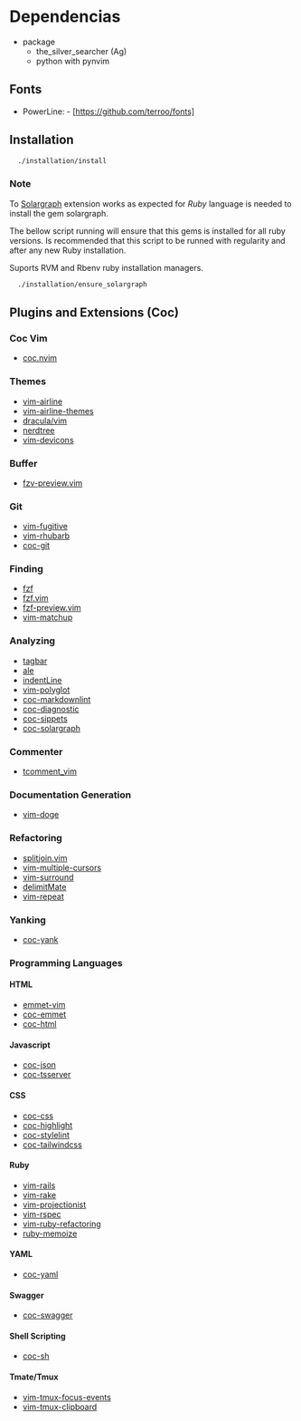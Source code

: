 # Dependencias

- package
  - the_silver_searcher (Ag)
  - python with pynvim

## Fonts

- PowerLine: - [https://github.com/terroo/fonts]

## Installation

```sh
  ./installation/install
```

### Note

To [Solargraph](https://github.com/neoclide/coc-solargraph) extension
works as expected for *Ruby* language is needed to install the gem solargraph.

The bellow script running will ensure that this gems is installed for all ruby versions.
Is recommended that this script to be runned with regularity and after any new
Ruby installation.

Suports RVM and Rbenv ruby installation managers.

```sh
  ./installation/ensure_solargraph
```

## Plugins and Extensions (Coc)

### Coc Vim

- [coc.nvim](https://github.com/neoclide/coc.nvim)

### Themes

- [vim-airline](https://github.com/vim-airline/vim-airline)
- [vim-airline-themes](https://github.com/vim-airline/vim-airline-themes)
- [dracula/vim](https://github.com/dracula/vim)
- [nerdtree](https://github.com/preservim/nerdtree)
- [vim-devicons](https://github.com/ryanoasis/vim-devicons)

### Buffer

- [fzv-preview.vim](https://github.com/yuki-yano/fzf-preview.vim)

### Git

- [vim-fugitive](https://github.com/tpope/vim-fugitive)
- [vim-rhubarb](https://github.com/tpope/vim-rhubarb)
- [coc-git](https://github.com/neoclide/coc-git)

### Finding

- [fzf](https://github.com/junegunn/fzf)
- [fzf.vim](https://github.com/junegunn/fzf.vim)
- [fzf-preview.vim](https://github.com/yuki-yano/fzf-preview.vim)
- [vim-matchup](https://github.com/andymass/vim-matchup)

### Analyzing

- [tagbar](https://github.com/majutsushi/tagbar)
- [ale](https://github.com/dense-analysis/ale)
- [indentLine](https://github.com/Yggdroot/indentLine)
- [vim-polyglot](https://github.com/sheerun/vim-polyglot)
- [coc-markdownlint](https://github.com/fannheyward/coc-markdownlint)
- [coc-diagnostic](https://github.com/iamcco/coc-diagnostic)
- [coc-sippets](https://github.com/neoclide/coc-snippets)
- [coc-solargraph](https://github.com/neoclide/coc-solargraph)

### Commenter

- [tcomment_vim](https://github.com/tomtom/tcomment_vim)

### Documentation Generation

- [vim-doge](https://github.com/kkoomen/vim-doge)

### Refactoring

- [splitjoin.vim](https://github.com/AndrewRadev/splitjoin.vim)
- [vim-multiple-cursors](https://github.com/terryma/vim-multiple-cursors)
- [vim-surround](https://github.com/tpope/vim-surround)
- [delimitMate](https://github.com/Raimondi/delimitMate)
- [vim-repeat](https://github.com/tpope/vim-repeat)

### Yanking

- [coc-yank](https://github.com/neoclide/coc-yank)

### Programming Languages

#### HTML

- [emmet-vim](https://github.com/mattn/emmet-vim)
- [coc-emmet](https://github.com/neoclide/coc-emmet)
- [coc-html](https://github.com/neoclide/coc-html)

#### Javascript

- [coc-json](https://github.com/neoclide/coc-json)
- [coc-tsserver](https://github.com/neoclide/coc-tsserver)

#### CSS

- [coc-css](https://github.com/neoclide/coc-css)
- [coc-highlight](https://github.com/neoclide/coc-highlight)
- [coc-stylelint](https://github.com/neoclide/coc-stylelint)
- [coc-tailwindcss](https://github.com/iamcco/coc-tailwindcss)

#### Ruby

- [vim-rails](https://github.com/tpope/vim-rails)
- [vim-rake](https://github.com/tpope/vim-rake)
- [vim-projectionist](https://github.com/tpope/vim-projectionist)
- [vim-rspec](https://github.com/thoughtbot/vim-rspec)
- [vim-ruby-refactoring](https://github.com/ecomba/vim-ruby-refactoring)
- [ruby-memoize](https://github.com/victormours/ruby-memoize.vim)

#### YAML

- [coc-yaml](https://github.com/neoclide/coc-yaml)

#### Swagger

- [coc-swagger](https://github.com/haishanh/coc-swagger)

#### Shell Scripting

- [coc-sh](https://github.com/josa42/coc-sh)

#### Tmate/Tmux

- [vim-tmux-focus-events](https://github.com/tmux-plugins/vim-tmux-focus-events)
- [vim-tmux-clipboard](https://github.com/roxma/vim-tmux-clipboard)
